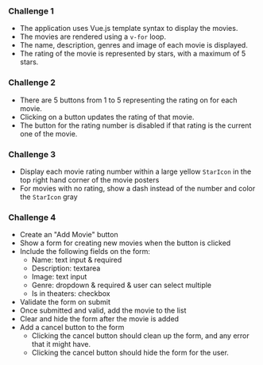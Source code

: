 ### Challenge 1

-   The application uses Vue.js template syntax to display the movies.
-   The movies are rendered using a `v-for` loop.
-   The name, description, genres and image of each movie is displayed.
-   The rating of the movie is represented by stars, with a maximum of 5 stars.

### Challenge 2

-   There are 5 buttons from 1 to 5 representing the rating on for each movie.
-   Clicking on a button updates the rating of that movie.
-   The button for the rating number is disabled if that rating is the current one of the movie.

### Challenge 3

-   Display each movie rating number within a large yellow `StarIcon` in the top right hand corner of the movie posters
-   For movies with no rating, show a dash instead of the number and color the `StarIcon` gray

### Challenge 4

-   Create an "Add Movie" button
-   Show a form for creating new movies when the button is clicked
-   Include the following fields on the form:
    -   Name: text input & required
    -   Description: textarea
    -   Image: text input
    -   Genre: dropdown & required & user can select multiple
    -   Is in theaters: checkbox
-   Validate the form on submit
-   Once submitted and valid, add the movie to the list
-   Clear and hide the form after the movie is added
-   Add a cancel button to the form
    -   Clicking the cancel button should clean up the form, and any error that it might have.
    -   Clicking the cancel button should hide the form for the user.

